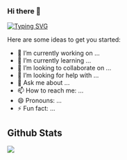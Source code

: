 ### Hi there 👋

[![Typing SVG](https://readme-typing-svg.herokuapp.com?font=One+Day&size=24&center=true&vCenter=true&width=600&height=60&lines=Front-end+Web+and+App+Developer;Self-taught+Machine+Learning+Engineer;Passionate+about+Natural+Language+Processing;%23alwayscoding)](https://git.io/typing-svg)

Here are some ideas to get you started:

- 🔭 I’m currently working on ...
- 🌱 I’m currently learning ...
- 👯 I’m looking to collaborate on ...
- 🤔 I’m looking for help with ...
- 💬 Ask me about ...
- 📫 How to reach me: ...
- 😄 Pronouns: ...
- ⚡ Fun fact: ...


## Github Stats  
<div align="left"><img src="https://github-readme-stats.vercel.app/api?username=PAVincius&theme=react&show_icons=true&count_private=true&hide_border=true" align="center" /></div
